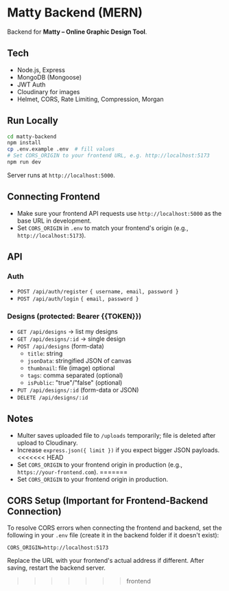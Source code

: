 # Matty Backend (MERN)

Backend for **Matty – Online Graphic Design Tool**.

## Tech
- Node.js, Express
- MongoDB (Mongoose)
- JWT Auth
- Cloudinary for images
- Helmet, CORS, Rate Limiting, Compression, Morgan

## Run Locally

```bash
cd matty-backend
npm install
cp .env.example .env  # fill values
# Set CORS_ORIGIN to your frontend URL, e.g. http://localhost:5173
npm run dev
```

Server runs at `http://localhost:5000`.

## Connecting Frontend

- Make sure your frontend API requests use `http://localhost:5000` as the base URL in development.
- Set `CORS_ORIGIN` in `.env` to match your frontend's origin (e.g., `http://localhost:5173`).

## API

### Auth
- `POST /api/auth/register` `{ username, email, password }`
- `POST /api/auth/login` `{ email, password }`

### Designs (protected: Bearer {{TOKEN}})
- `GET /api/designs` → list my designs
- `GET /api/designs/:id` → single design
- `POST /api/designs` (form-data)
  - `title`: string
  - `jsonData`: stringified JSON of canvas
  - `thumbnail`: file (image) optional
  - `tags`: comma separated (optional)
  - `isPublic`: "true"/"false" (optional)
- `PUT /api/designs/:id` (form-data or JSON)
- `DELETE /api/designs/:id`

## Notes
- Multer saves uploaded file to `/uploads` temporarily; file is deleted after upload to Cloudinary.
- Increase `express.json({ limit })` if you expect bigger JSON payloads.
<<<<<<< HEAD
- Set `CORS_ORIGIN` to your frontend origin in production (e.g., `https://your-frontend.com`).
=======
- Set `CORS_ORIGIN` to your frontend origin in production.

## CORS Setup (Important for Frontend-Backend Connection)

To resolve CORS errors when connecting the frontend and backend, set the following in your `.env` file (create it in the backend folder if it doesn't exist):

```
CORS_ORIGIN=http://localhost:5173
```

Replace the URL with your frontend's actual address if different. After saving, restart the backend server.
>>>>>>> frontend
